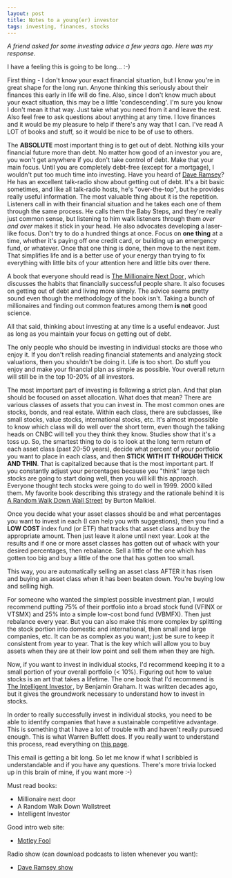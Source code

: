 ```yaml
---
layout: post
title: Notes to a young(er) investor
tags: investing, finances, stocks
---
```

_A friend asked for some investing advice a few years ago. Here was my response._

I have a feeling this is going to be long... :-)

First thing - I don't know your exact financial situation, but I know
you're in great shape for the long run. Anyone thinking this seriously
about their finances this early in life will do fine. Also, since I don't
know much about your exact situation, this may be a little
'condescending'. I'm sure you know I don't mean it that way. Just take what
you need from it and leave the rest. Also feel free to ask questions about
anything at any time. I love finances and it would be my pleasure to help
if there's any way that I can. I've read A LOT of books and stuff, so it
would be nice to be of use to others.

The **ABSOLUTE** most important thing is to get out of debt. Nothing kills
your financial future more than debt. No matter how good of an investor you
are, you won't get anywhere if you don't take control of debt. Make that
your main focus. Until you are completely debt-free (except for a
mortgage), I wouldn't put too much time into investing. Have you heard of
[Dave Ramsey](http://www.daveramsey.com/)? He has an excellent talk-radio
show about getting out of debt. It's a bit basic sometimes, and like all
talk-radio hosts, he's "over-the-top", but he provides really useful
information. The most valuable thing about it is the repetition. Listeners
call in with their financial situation and he takes each one of them
through the same process. He calls them the Baby Steps, and they're really
just common sense, but listening to him walk listeners through them _over
and over_ makes it stick in your head. He also advocates developing a
laser-like focus. Don't try to do a hundred things at once. Focus on **one
thing** at a time, whether it's paying off one credit card, or building up
an emergency fund, or whatever. Once that one thing is done, then move to
the next item. That simplifies life and is a better use of your energy than
trying to fix everything with little bits of your attention here and little
bits over there.

A book that everyone should read is <a
href="http://www.amazon.com/gp/product/0671015206?ie=UTF8&tag=vinodkurupshomep&linkCode=as2&camp=1789&creative=390957&creativeASIN=0671015206">The
Millionaire Next Door</a><img
src="http://www.assoc-amazon.com/e/ir?t=vinodkurupshomep&l=as2&o=1&a=0671015206"
width="1" height="1" border="0" alt="" style="border:none !important;
margin:0px !important;" />, which discusses the habits that financially
successful people share. It also focuses on getting out of debt and living
more simply. The advice seems pretty sound even though the methodology of
the book isn't. Taking a bunch of millionaires and finding out common
features among them **is not** good science.

All that said, thinking about investing at any time is a useful
endeavor. Just as long as you maintain your focus on getting out of debt.

The only people who should be investing in individual stocks are those who
enjoy it. If you don't relish reading financial statements and analyzing
stock valuations, then you shouldn't be doing it. Life is too short. Do
stuff you enjoy and make your financial plan as simple as possible. Your
overall return will still be in the top 10-20% of all investors.

The most important part of investing is following a strict plan. And that
plan should be focused on asset allocation. What does that mean? There are
various classes of assets that you can invest in. The most common ones are
stocks, bonds, and real estate. Within each class, there are subclasses,
like small stocks, value stocks, international stocks, etc. It's almost
impossible to know which class will do well over the short term, even
though the talking heads on CNBC will tell you they think they
know. Studies show that it's a toss up. So, the smartest thing to do is to
look at the long term return of each asset class (past 20-50 years), decide
what percent of your portfolio you want to place in each class, and then
**STICK WITH IT THROUGH THICK AND THIN**. That is capitalized because that
is the most important part. If you constantly adjust your percentages
because you "think" large tech stocks are going to start doing well, then
you will kill this approach. Everyone thought tech stocks were going to do
well in 1999. 2000 killed them. My favorite book describing this strategy
and the rationale behind it is <a
href="http://www.amazon.com/gp/product/0393330338?ie=UTF8&tag=vinodkurupshomep&linkCode=as2&camp=1789&creative=390957&creativeASIN=0393330338">A
Random Walk Down Wall Street</a><img
src="http://www.assoc-amazon.com/e/ir?t=vinodkurupshomep&l=as2&o=1&a=0393330338"
width="1" height="1" border="0" alt="" style="border:none !important;
margin:0px !important;" /> by Burton Malkiel.

Once you decide what your asset classes should be and what percentages you
want to invest in each (I can help you with suggestions), then you find a
**LOW COST** index fund (or ETF) that tracks that asset class and buy the
appropriate amount. Then just leave it alone until next year. Look at the
results and if one or more asset classes has gotten out of whack with your
desired percentages, then rebalance. Sell a little of the one which has
gotten too big and buy a little of the one that has gotten too small.

This way, you are automatically selling an asset class AFTER it has risen
and buying an asset class when it has been beaten down. You're buying low
and selling high.

For someone who wanted the simplest possible investment plan, I would
recommend putting 75% of their portfolio into a broad stock fund (VFINX or
VTSMX) and 25% into a simple low-cost bond fund (VBMFX). Then just
rebalance every year. But you can also make this more complex by splitting
the stock portion into domestic and international, then small and large
companies, etc. It can be as complex as you want; just be sure to keep it
consistent from year to year. That is the key which will allow you to buy
assets when they are at their low point and sell them when they are high.

Now, if you want to invest in individual stocks, I'd recommend keeping it
to a small portion of your overall portfolio (< 10%). Figuring out how to
value stocks is an art that takes a lifetime. The one book that I'd
recommend is <a
href="http://www.amazon.com/gp/product/0060555661?ie=UTF8&tag=vinodkurupshomep&linkCode=as2&camp=1789&creative=390957&creativeASIN=0060555661">The
Intelligent Investor</a><img
src="http://www.assoc-amazon.com/e/ir?t=vinodkurupshomep&l=as2&o=1&a=0060555661"
width="1" height="1" border="0" alt="" style="border:none !important;
margin:0px !important;" />, by Benjamin Graham. It was written decades ago,
but it gives the groundwork necessary to understand how to invest in
stocks.

In order to really successfully invest in individual stocks, you need to be
able to identify companies that have a sustainable competitive
advantage. This is something that I have a lot of trouble with and haven't
really pursued enough. This is what Warren Buffett does. If you really want
to understand this process, read everything on [this
page](http://www.berkshirehathaway.com/letters/letters.html).

This email is getting a bit long. So let me know if what I scribbled is
understandable and if you have any questions. There's more trivia locked up
in this brain of mine, if you want more :-)

Must read books:
 - Millionaire next door
 - A Random Walk Down Wallstreet
 - Intelligent Investor

Good intro web site:
 - [Motley Fool](http://www.fool.com/school/basics/basics01.htm)

Radio show (can download podcasts to listen whenever you want):
 - [Dave Ramsey show](http://www.daveramsey.com/)
